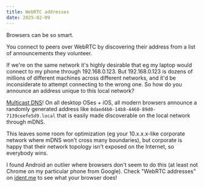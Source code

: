 ```yaml
---
title: WebRTC addresses
date: 2025-02-09
---
```


Browsers can be so smart.

You connect to peers over WebRTC by discovering their address from a list of announcements they volunteer.

If we're on the same network it's highly desirable that eg my laptop would connect to my phone through 192.168.0.123. But 192.168.0.123 is dozens of millions of different machines across different networks, and it'd be inconsiderate to attempt connecting to the wrong one. So how do you announce an address unique to this local network?

[Multicast DNS](https://en.wikipedia.org/wiki/Multicast_DNS)! On all desktop OSes + iOS, all modern browsers announce a randomly generated address like `8daed4b0-14b8-4460-89d0-7139ceefe5d9.local` that is easily made discoverable on the local network through mDNS.

This leaves some room for optimization (eg your 10.x.x.x-like corporate network where mDNS won't cross many boundaries), but corporate is happy that their network topology isn't exposed on the Internet, so everybody wins.

I found Android an outlier where browsers don't seem to do this (at least not Chrome on my particular phone from Google). Check "WebRTC addresses" on [ident.me](https://www.ident.me) to see what your browser does!
